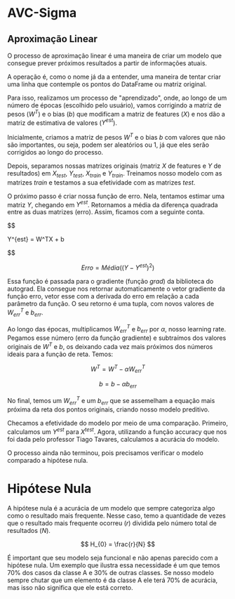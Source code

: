 # AVC-Sigma

## Aproximação Linear

O processo de aproximação linear é uma maneira de criar um modelo que consegue prever próximos resultados a partir de informações atuais.

A operação é, como o nome já da a entender, uma maneira de tentar criar uma linha que contemple os pontos do DataFrame ou matriz original. 

Para isso, realizamos um processo de "aprendizado", onde, ao longo de um número de épocas (escolhido pelo usuário), vamos corrigindo a matriz de pesos ($W^T$) e o bias ($b$) que modificam a matriz de features ($X$) e nos dão a matriz de estimativa de valores ($Y^{est}$).

Inicialmente, criamos a matriz de pesos $W^T$ e o bias $b$ com valores que não são importantes, ou seja, podem ser aleatórios ou 1, já que eles serão corrigidos ao longo do processo. 

Depois, separamos nossas matrizes originais (matriz $X$ de features e $Y$ de resultados) em $X_{test}$, $Y_{test}$, $X_{train}$ e $Y_{train}$. Treinamos nosso modelo com as matrizes $train$ e testamos a sua efetividade com as matrizes $test$.

O próximo passo é criar nossa função de erro. Nela, tentamos estimar uma matriz $Y$, chegando em $Y^{est}$. Retornamos a média da diferença quadrada entre as duas matrizes (erro). Assim, ficamos com a seguinte conta. 

$$

Y^{est} = W^TX + b

$$

$$
Erro = Média((Y-Y^{est})^2)
$$

Essa função é passada para o gradiente (função *grad*) da biblioteca do autograd. Ela consegue nos retornar automaticamente o vetor gradiente da função erro, vetor esse com a derivada do erro em relação a cada parâmetro da função. O seu retorno é uma tupla, com novos valores de $W_{err}^T$ e $b_{err}$.

Ao longo das épocas, multiplicamos $W_{err}^T$ e $b_{err}$ por $\alpha$, nosso learning rate. Pegamos esse número (erro da função gradiente) e subtraímos dos valores originais de $W^T$ e $b$, os deixando cada vez mais próximos dos números ideais para a função de reta. Temos: 

$$
W^T = W^T - \alpha W_{err}^T
$$

$$
b = b - \alpha b_{err}
$$

No final, temos um $W_{err}^T$ e um $b_{err}$ que se assemelham a equação mais próxima da reta dos pontos originais, criando nosso modelo preditivo.

Checamos a efetividade do modelo por meio de uma comparação. Primeiro, calculamos um $Y^{est}$ para $X^{test}$. Agora, utilizando a função accuracy que nos foi dada pelo professor Tiago Tavares, calculamos a acurácia do modelo. 

O processo ainda não terminou, pois precisamos verificar o modelo comparado a hipótese nula. 

# Hipótese Nula

A hipótese nula é a acurácia de um modelo que sempre categoriza algo como o resultado mais frequente. Nesse caso, temo a quantidade de vezes que o resultado mais frequente ocorreu ($r$) dividida pelo número total de resultados ($N$).

$$
H_{0} = \frac{r}{N}
$$

É important que seu modelo seja funcional e não apenas parecido com a hipótese nula. Um exemplo que ilustra essa necessidade é um que temos 70% dos casos da classe A e 30% de outras classes. Se nosso modelo sempre chutar que um elemento é da classe A ele terá 70% de acurácia, mas isso não significa que ele está correto.